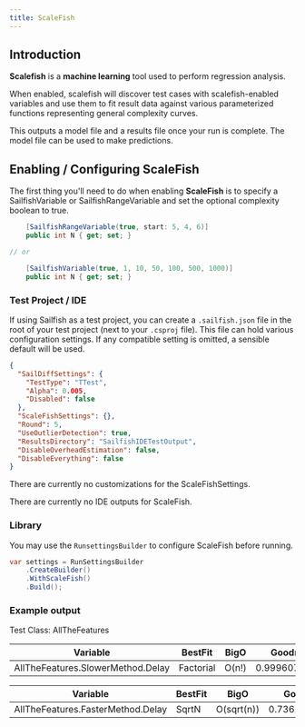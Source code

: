 ```yaml
---
title: ScaleFish
---
```


## Introduction

**Scalefish** is a **machine learning** tool used to perform regression analysis.

When enabled, scalefish will discover test cases with scalefish-enabled variables and use them to fit result data against various parameterized functions representing general complexity curves.

This outputs a model file and a results file once your run is complete. The model file can be used to make predictions.

## Enabling / Configuring ScaleFish

The first thing you'll need to do when enabling **ScaleFish** is to specify a SailfishVariable or SailfishRangeVariable and set the optional complexity boolean to true.

```csharp
    [SailfishRangeVariable(true, start: 5, 4, 6)]
    public int N { get; set; }

// or

    [SailfishVariable(true, 1, 10, 50, 100, 500, 1000)]
    public int N { get; set; }

```

### Test Project / IDE

If using Sailfish as a test project, you can create a `.sailfish.json` file in the root of your test project (next to your `.csproj` file). This file can hold various configuration settings. If any compatible setting is omitted, a sensible default will be used.

```json
{
  "SailDiffSettings": {
    "TestType": "TTest",
    "Alpha": 0.005,
    "Disabled": false
  },
  "ScaleFishSettings": {},
  "Round": 5,
  "UseOutlierDetection": true,
  "ResultsDirectory": "SailfishIDETestOutput",
  "DisableOverheadEstimation": false,
  "DisableEverything": false
}
```

There are currently no customizations for the ScaleFishSettings.

There are currently no IDE outputs for ScaleFish.

### Library

You may use the `RunsettingsBuilder` to configure ScaleFish before running.

```csharp
var settings = RunSettingsBuilder
    .CreateBuilder()
    .WithScaleFish()
    .Build();
```

### Example output

Test Class: AllTheFeatures

| Variable                          | BestFit   | BigO  | GoodnessOfFit     | NextBest    | NextBigO | NextBestGoodnessOfFit |
| --------------------------------- | --------- | ----- | ----------------- | ----------- | -------- | --------------------- |
| AllTheFeatures.SlowerMethod.Delay | Factorial | O(n!) | 0.999607514119086 | Exponential | O(2^n)   | 0.9568836099884173    |

| Variable                          | BestFit | BigO       | GoodnessOfFit     | NextBest | NextBigO | NextBestGoodnessOfFit |
| --------------------------------- | ------- | ---------- | ----------------- | -------- | -------- | --------------------- |
| AllTheFeatures.FasterMethod.Delay | SqrtN   | O(sqrt(n)) | 0.736267193815595 | Linear   | O(n)     | 0.7282730964468905    |
